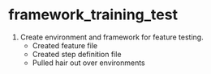# framework_training_test

1. Create environment and framework for feature testing.
    - Created feature file
    - Created step definition file
    - Pulled hair out over environments